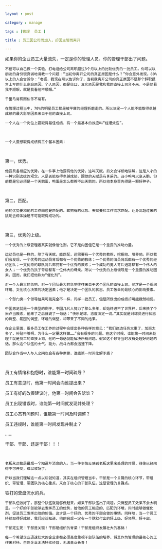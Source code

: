 ```yaml
---

layout : post

category : manage

tags : [管理  员工 ]

title : 员工因公司而加入，却因主管而离开

---
```



如果你的企业员工大量流失，一定是你的管理人员、你的管理干部出了问题。​

    不信可以自己做一个实验，打电话给公司离职超过3个月以上的比较优秀的一批员工。你可以以朋友的身份很真诚地请教一个问题：“当初你离开公司的真正原因是什么？”你会意外发现，80%以上的人会告诉你：“老板，我现在可以告诉你了，当初我离开公司的真正原因不是那个辞职报告上写的什么家庭原因、个人原因，都是借口，真实原因是我和我的直接上司合不来，不是他看我不顺眼，就是我看他不顺眼。”​

    千里马常有而伯乐不常有。​

    在管理过程当中，70%的明星员工都是被平庸的经理折磨走的。所以决定一个人能不能取得卓越成绩的最大影响因素来自于他的直接上司。​

    一个人在一个岗位上要取得最佳成绩，有一个最基本的效应叫“经理效应”。​


​

    一个人要想取得成绩有三个基本因素：​


​

第一，优势。​

    他要具备相应的优势。在一件事上他要有他的优势，这叫天赋，后文会详细地讲解，这是人才的一种识别选拔的观念。人是否能取得卓越成绩，跟他的天赋是有关系的。丑小鸭可以变天鹅，但前提是它必须是一个天鹅蛋，鸭蛋是怎么都孵不出天鹅的。所以他本身首先得是一颗好种子。​


​

第二，匹配。​

    他的优势要和他的工作岗位是匹配的。即拥有的优势、天赋要和工作需求匹配。让身高超过米的姚明去练体操是不可能取得成功的。​


​

第三，优秀的上级。​

    一个优秀的上级管理者其实就像催化剂，它不是内因但它是一个重要的推动力量。​

    运动员也是一样的，除了有天赋，能匹配，还需要有一个优秀的教练，挖掘他、培养他。所以我们会发现，一个优秀的运动员背后都有一个优秀的教练；一个优秀的演员背后都有一个优秀的经纪团队；一支优秀的球队背后都拥有一个优秀的教练；一个成功的男人背后通常都有一个伟大的女人；一个优秀的孩子背后都有一位伟大的母亲。所以一个优秀的上级领导是一个重要的推动因素，因而，我们把他称为“催化剂”。​

    对一个人最大的影响、对一个团队最大的影响往往来自于这个团队的直接上司，他才是一个组织环境、文化核心决策的决定因素；他才是决定一个团队的状态、员工敬业的最核心的影响要素。​

    一个部门换一个领导结果可能完全不一样，同样一批员工，但是所做出的成绩却可能截然相反。​

    中国男足就是一个典型的例子，中国几代人努力了那么多年，却始终进不了世界杯，后来换了个米卢当教练，他来了之后就说了一句话：“快乐足球，态度决定一切。”其实就是对球员进行状态的调整、氛围的调整、环境的调整，却带来了不同的结果。​

    在企业里面，很多员工在工作的过程中会提出各种各样的意见：“我们这边任务太重了，加班太多了，补贴不够啊，为什么一定要这样做……”会有很多的问题。在这个时候，谁能第一时间来处理？就是员工的直接上司，他的一句话就能解决所有问题。假如这个领导当时没有处理好问题的话，那么这个队伍的士气、能力、战斗力都会迅速下降。​

    团队合作当中人与人之间也会有各种摩擦，谁能第一时间化解矛盾？​


​

员工有情绪和抱怨时，谁能第一时间疏导？​

员工有意见时，他第一时间会向谁提出来？​

员工有好的改善建议时，他第一时间会告诉谁？​

员工出现错误时，谁能第一时间就发现并处理？​

员工心态有问题时，谁能第一时间及时调整？​

员工违规时，谁能第一时间发现并制止？​

……​

干部、干部、还是干部！！！​


​

    老板永远都是最后一个知道坏消息的人。当一件事情反映到老板这里来处理的时候，往往已经闹得不可开交，难以收场了。​

    所以当我们理解这一点以后就知道，其实在组织管理当中，干部是一个关键的核心环节，带组织、带管理、带团队的核心重点，来自于核心的干部队伍，这是管理的关键点。​

铁打的营盘流水的兵。​

    干部队伍做好了，那整个队伍就能够做起来，如果干部队伍出了问题，只调整员工效果不会太明显。一个好的干部能够去发挥员工的优势，给他的员工相应的、匹配的环境，同时能够做催化剂，促进员工发挥出他的价值。这才是一个好的、优秀的干部会做的事情。同样地，当一个员工持续取得好成绩，我们应该知道，他的背后一定有一个默默付出的好上级、好领导、好干部。​

    干部定生死！干部是关键！干部是组织的脊梁！干部是组织发展壮大的基础！​

    每一个希望企业迅速壮大的企业家都必须高度重视干部队伍的培养，将其作为管理的最核心的工作来对待。否则企业无法持续经营，无法基业长青！

